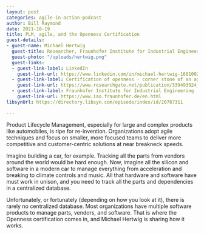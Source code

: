 ```yaml
---
layout: post
categories: agile-in-action-podcast
author: Bill Raymond
date: 2021-10-19
title: PLM, agile, and the Openness Certification
guest-details:
- guest-name: Michael Hertwig
  guest-title: Researcher, Fraunhofer Institute for Industrial Engineering IAO
  guest-photo: "/uploads/hertwig.png"
  guest-links:
  - guest-link-label: LinkedIn
    guest-link-url: https://www.linkedin.com/in/michael-hertwig-166100201/
  - guest-link-label: Certification of openness - corner stone of an agile PLM strategy
    guest-link-url: https://www.researchgate.net/publication/339493924_Certification_of_Openness_-_Corner_Stone_of_an_Agile_PLM_Strategy
  - guest-link-label: Fraunhofer Institute for Industrial Engineering
    guest-link-url: https://www.iao.fraunhofer.de/en.html
libsynUrl: https://directory.libsyn.com/episode/index/id/20787311

---
```

Product Lifecycle Management, especially for large and complex products like automobiles, is ripe for re-invention. Organizations adopt agile techniques and focus on smaller, more focused teams to deliver more competitive and customer-centric solutions at near breakneck speeds.

Imagine building a car, for example. Tracking all the parts from vendors around the world would be hard enough. Now, imagine all the silicon and software in a modern car to manage everything from acceleration and breaking to climate controls and music. All that hardware and software have must work in unison, and you need to track all the parts and dependencies in a centralized database.

Unfortunately, or fortunately (depending on how you look at it), there is rarely no centralized database. Most organizations have multiple software products to manage parts, vendors, and software. That is where the Openness certification comes in, and Michael Hertwig is sharing how it works.